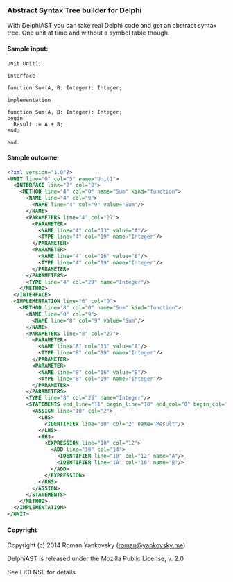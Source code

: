 ### Abstract Syntax Tree builder for Delphi
With DelphiAST you can take real Delphi code and get an abstract syntax tree. One unit at time and without a symbol table though. 

#### Sample input:
```delphi
unit Unit1;

interface

function Sum(A, B: Integer): Integer;

implementation

function Sum(A, B: Integer): Integer;
begin
  Result := A + B;
end;

end.
```
#### Sample outcome:
```xml
<?xml version="1.0"?>
<UNIT line="0" col="5" name="Unit1">
  <INTERFACE line="2" col="0">
    <METHOD line="4" col="0" name="Sum" kind="function">
      <NAME line="4" col="9">
        <NAME line="4" col="9" value="Sum"/>
      </NAME>
      <PARAMETERS line="4" col="27">
        <PARAMETER>
          <NAME line="4" col="13" value="A"/>
          <TYPE line="4" col="19" name="Integer"/>
        </PARAMETER>
        <PARAMETER>
          <NAME line="4" col="16" value="B"/>
          <TYPE line="4" col="19" name="Integer"/>
        </PARAMETER>
      </PARAMETERS>
      <TYPE line="4" col="29" name="Integer"/>
    </METHOD>
  </INTERFACE>
  <IMPLEMENTATION line="6" col="0">
    <METHOD line="8" col="0" name="Sum" kind="function">
      <NAME line="8" col="9">
        <NAME line="8" col="9" value="Sum"/>
      </NAME>
      <PARAMETERS line="8" col="27">
        <PARAMETER>
          <NAME line="8" col="13" value="A"/>
          <TYPE line="8" col="19" name="Integer"/>
        </PARAMETER>
        <PARAMETER>
          <NAME line="8" col="16" value="B"/>
          <TYPE line="8" col="19" name="Integer"/>
        </PARAMETER>
      </PARAMETERS>
      <TYPE line="8" col="29" name="Integer"/>
      <STATEMENTS end_line="11" begin_line="10" end_col="0" begin_col="2">
        <ASSIGN line="10" col="2">
          <LHS>
            <IDENTIFIER line="10" col="2" name="Result"/>
          </LHS>
          <RHS>
            <EXPRESSION line="10" col="12">
              <ADD line="10" col="14">
                <IDENTIFIER line="10" col="12" name="A"/>
                <IDENTIFIER line="10" col="16" name="B"/>
              </ADD>
            </EXPRESSION>
          </RHS>
        </ASSIGN>
      </STATEMENTS>
    </METHOD>
  </IMPLEMENTATION>
</UNIT>
```

#### Copyright
Copyright (c) 2014 Roman Yankovsky (roman@yankovsky.me)

DelphiAST is released under the Mozilla Public License, v. 2.0

See LICENSE for details.
